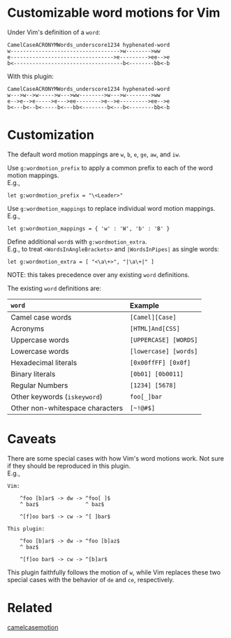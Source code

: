 Customizable word motions for Vim
=================================

Under Vim's definition of a `word`:

```
CamelCaseACRONYMWords_underscore1234 hyphenated-word
w----------------------------------->w-------->ww
e--------------------------------->e--------->ee-->e
b<-----------------------------------b<--------bb<-b
```

With this plugin:

```
CamelCaseACRONYMWords_underscore1234 hyphenated-word
w--->w-->w----->w--->ww-------->w--->w-------->ww
e-->e-->e----->e--->ee-------->e-->e--------->ee-->e
b<---b<--b<-----b<---bb<--------b<---b<--------bb<-b
```

Customization
=============

The default word motion mappings are `w`, `b`, `e`, `ge`, `aw`, and `iw`.

Use `g:wordmotion_prefix` to apply a common prefix to each of the word motion
mappings.  
E.g.,
```
let g:wordmotion_prefix = "\<Leader>"
```

Use `g:wordmotion_mappings` to replace individual word motion mappings.  
E.g.,
```
let g:wordmotion_mappings = { 'w' : 'W', 'b' : 'B' }
```

Define additional `word`s with `g:wordmotion_extra`.  
E.g., to treat `<WordsInAngleBrackets>` and `|WordsInPipes|` as single words:
```
let g:wordmotion_extra = [ "<\a\+>", "|\a\+|" ]
```
NOTE: this takes precedence over any existing `word` definitions.

The existing `word` definitions are:

| `word`                          | Example               |
|:--------------------------------|:----------------------|
| Camel case words                | `[Camel][Case]`       |
| Acronyms                        | `[HTML]And[CSS]`      |
| Uppercase words                 | `[UPPERCASE] [WORDS]` |
| Lowercase words                 | `[lowercase] [words]` |
| Hexadecimal literals            | `[0x00ffFF] [0x0f]`   |
| Binary literals                 | `[0b01] [0b0011]`     |
| Regular Numbers                 | `[1234] [5678]`       |
| Other keywords (`iskeyword`)    | `foo[_]bar`           |
| Other non-whitespace characters | `[~!@#$]`             |

Caveats
=======

There are some special cases with how Vim's word motions work. Not sure if
they should be reproduced in this plugin.  
E.g.,
```
Vim:

	^foo [b]ar$ -> dw -> ^foo[ ]$
	^ baz$               ^ baz$

	^[f]oo bar$ -> cw -> ^[ ]bar$

This plugin:

	^foo [b]ar$ -> dw -> ^foo [b]az$
	^ baz$

	^[f]oo bar$ -> cw -> ^[b]ar$
```
This plugin faithfully follows the motion of `w`, while Vim replaces these two
special cases with the behavior of `de` and `ce`, respectively.

Related
=======
[camelcasemotion](http://www.vim.org/scripts/script.php?script_id=1905)
